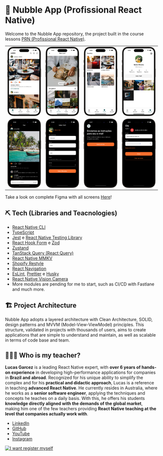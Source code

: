 # 📱 Nubble App (Profissional React Native)

Welcome to the Nubble App repository, the project built in the course lessons [PRN (Profissional React Native)](https://coffstack.com.br/profissional-react-native).

|                               |                               |                               |                               |
| :---------------------------: | :---------------------------: | :---------------------------: | :---------------------------: |
| ![](docs/images/screen-1.png) | ![](docs/images/screen-2.png) | ![](docs/images/screen-3.png) | ![](docs/images/screen-4.png) |
| ![](docs/images/screen-5.png) | ![](docs/images/screen-6.png) | ![](docs/images/screen-7.png) | ![](docs/images/screen-8.png) |

Take a look on complete Figma with all screens [Here](https://www.figma.com/design/qZVdIhrBpXhyZCPhy1WfAh/App---Nubble-(v.1.1)?node-id=0-1&node-type=canvas&t=4cefBF86AoGmB161-0)!

## ⛏️ Tech (Libraries and Teacnologies)

- [React Native CLI](https://reactnative.dev/docs/getting-started-without-a-framework)
- [TypeScript](https://www.typescriptlang.org/)
- [Jest](https://jestjs.io/) e [React Native Testing Library](https://callstack.github.io/react-native-testing-library/)
- [React Hook Form](https://react-hook-form.com/) e [Zod](https://zod.dev/)
- [Zustand](https://zustand.docs.pmnd.rs/getting-started/introduction)
- [TanStack Query (React Query)](https://tanstack.com/query/latest)
- [React Native MMKV](https://github.com/mrousavy/react-native-mmkv)
- [Shopify Restyle](https://shopify.github.io/restyle/)
- [React Navigation](https://reactnavigation.org/)
- [EsLint](https://eslint.org/), [Prettier](https://prettier.io/) e [Husky](https://typicode.github.io/husky/)
- [React Native Vision Camera](https://react-native-vision-camera.com/docs/guides)
- More modules are pending for me to start, such as CI/CD with Fastlane and much more.

## 🏗️ Project Architecture

Nubble App adopts a layered architecture with Clean Architecture, SOLID, design patterns and MVVM (Model-View-ViewModel) principles. This structure, validated in projects with thousands of users, aims to create applications that are simple to understand and maintain, as well as scalable in terms of code base and team.

## 👨🏻‍💻 Who is my teacher?

**Lucas Garcez** is a leading React Native expert, with **over 6 years of hands-on experience** in developing high-performance applications for companies in **Brazil and abroad**. Recognized for his unique ability to simplify the complex and for his **practical and didactic approach**, Lucas is a reference in teaching **advanced React Native**. He currently resides in Australia, where he works as a **senior software engineer**, applying the techniques and concepts he teaches on a daily basis. With this, he offers his students **knowledge directly aligned with the demands of the global market**, making him one of the few teachers providing **React Native teaching at the level that companies actually work with**.

- [LinkedIn](https://www.linkedin.com/in/lucas-garcez-a5636b157/?locale=pt_BR)
- [GitHub](https://github.com/LucasGarcez)
- [YouTube](https://www.youtube.com/@Coffstack)
- [Instagram](https://www.instagram.com/lucasgar6/)

[![I want register myself](https://img.shields.io/badge/I%20want%20to%20Sign%20Up-4CAF50?style=for-the-badge&logoColor=white)](https://coffstack.com.br/profissional-react-native)
